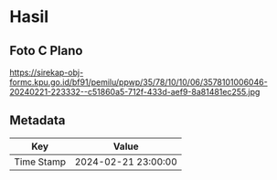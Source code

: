 # Hasil

## Foto C Plano

https://sirekap-obj-formc.kpu.go.id/bf91/pemilu/ppwp/35/78/10/10/06/3578101006046-20240221-223332--c51860a5-712f-433d-aef9-8a81481ec255.jpg


## Metadata

| Key        | Value               |
| ---------- | ------------------- |
| Time Stamp | 2024-02-21 23:00:00 |



